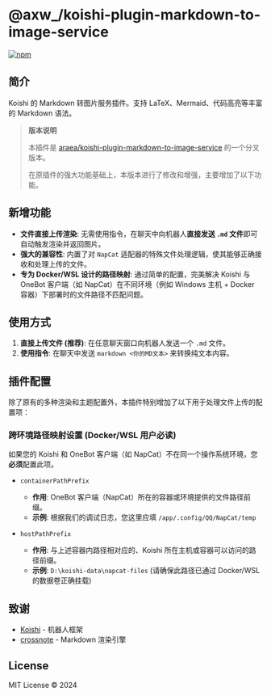 # @axw_/koishi-plugin-markdown-to-image-service

[![npm](https://img.shields.io/npm/v/@axw_/koishi-plugin-markdown-to-image-service?style=flat-square)](https://www.npmjs.com/package/@axw_/koishi-plugin-markdown-to-image-service)

## 简介

Koishi 的 Markdown 转图片服务插件。支持 LaTeX、Mermaid、代码高亮等丰富的 Markdown 语法。

> **版本说明**
> 
> 本插件是 [araea/koishi-plugin-markdown-to-image-service](https://github.com/araea/koishi-plugin-markdown-to-image-service) 的一个分叉版本。
> 
> 在原插件的强大功能基础上，本版本进行了修改和增强，主要增加了以下功能。

## 新增功能

* **文件直接上传渲染**: 无需使用指令，在聊天中向机器人**直接发送 `.md` 文件**即可自动触发渲染并返回图片。
* **强大的兼容性**: 内置了对 `NapCat` 适配器的特殊文件处理逻辑，使其能够正确接收和处理上传的文件。
* **专为 Docker/WSL 设计的路径映射**: 通过简单的配置，完美解决 Koishi 与 OneBot 客户端（如 NapCat）在不同环境（例如 Windows 主机 + Docker 容器）下部署时的文件路径不匹配问题。

## 使用方式

1.  **直接上传文件 (推荐)**: 在任意聊天窗口向机器人发送一个 `.md` 文件。
2.  **使用指令**: 在聊天中发送 `markdown <你的MD文本>` 来转换纯文本内容。

## 插件配置

除了原有的多种渲染和主题配置外，本插件特别增加了以下用于处理文件上传的配置项：

### 跨环境路径映射设置 (Docker/WSL 用户必读)

如果您的 Koishi 和 OneBot 客户端（如 NapCat）不在同一个操作系统环境，您**必须**配置此项。

* `containerPathPrefix`
    * **作用**: OneBot 客户端（NapCat）所在的容器或环境提供的文件路径前缀。
    * **示例**: 根据我们的调试日志，您这里应填 `/app/.config/QQ/NapCat/temp`

* `hostPathPrefix`
    * **作用**: 与上述容器内路径相对应的、Koishi 所在主机或容器可以访问的路径前缀。
    * **示例**: `D:\koishi-data\napcat-files` (请确保此路径已通过 Docker/WSL 的数据卷正确挂载)

## 致谢

- [Koishi](https://koishi.chat/) - 机器人框架
- [crossnote](https://github.com/shd101wyy/crossnote) - Markdown 渲染引擎

## License

MIT License © 2024
